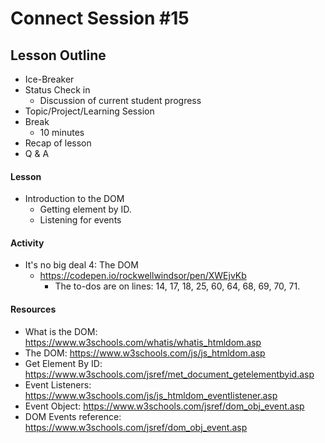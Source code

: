 # Connect Session #15

## Lesson Outline

  * Ice-Breaker
  * Status Check in
    * Discussion of current student progress
  * Topic/Project/Learning Session
  * Break
    * 10 minutes
  * Recap of lesson
  * Q & A

#### Lesson

  * Introduction to the DOM
    * Getting element by ID.
    * Listening for events

#### Activity

  * It's no big deal 4: The DOM
    * https://codepen.io/rockwellwindsor/pen/XWEjvKb
      * The to-dos are on lines: 14, 17, 18, 25, 60, 64, 68, 69, 70, 71.

#### Resources

  * What is the DOM: https://www.w3schools.com/whatis/whatis_htmldom.asp
  * The DOM: https://www.w3schools.com/js/js_htmldom.asp
  * Get Element By ID: https://www.w3schools.com/jsref/met_document_getelementbyid.asp
  * Event Listeners: https://www.w3schools.com/js/js_htmldom_eventlistener.asp
  * Event Object: https://www.w3schools.com/jsref/dom_obj_event.asp
  * DOM Events reference: https://www.w3schools.com/jsref/dom_obj_event.asp
